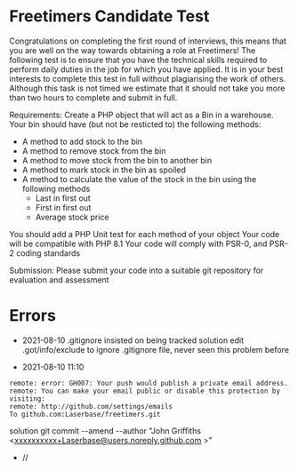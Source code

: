 # Freetimers Candidate Test

Congratulations on completing the first round of interviews, this means that you are well on the way towards obtaining a role at Freetimers!
The following test is to ensure that you have the technical skills required to perform daily duties in the job for which you have applied. It is in your best interests to complete this test in full without plagiarising the work of others.
Although this task is not timed we estimate that it should not take you more than two hours to complete and submit in full.

Requirements:
Create a PHP object that will act as a Bin in a warehouse.
Your bin should have (but not be resticted to) the following methods:
- A method to add stock to the bin
- A method to remove stock from the bin
- A method to move stock from the bin to another bin
- A method to mark stock in the bin as spoiled
- A method to calculate the value of the stock in the bin using the following methods
  - Last in first out
  - First in first out
  - Average stock price

You should add a PHP Unit test for each method of your object
Your code will be compatible with PHP 8.1
Your code will comply with PSR-0, and PSR-2 coding standards 

Submission:
Please submit your code into a suitable git repository for evaluation and assessment

# Errors
- 2021-08-10 
.gitignore insisted on being tracked
solution edit .got/info/exclude to ignore .gitignore file, never seen this problem before

- 2021-08-10 11:10
```remote: Resolving deltas: 100% (12/12), completed with 12 local objects.
remote: error: GH007: Your push would publish a private email address.
remote: You can make your email public or disable this protection by visiting:
remote: http://github.com/settings/emails
To github.com:Laserbase/freetimers.git
```
solution git commit --amend --author "John Griffiths <xxxxxxxxxx+Laserbase@users.noreply.github.com >"

- //

